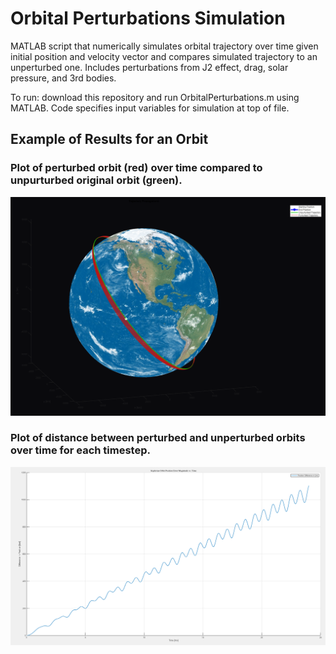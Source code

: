 # Orbital Perturbations Simulation
MATLAB script that numerically simulates orbital trajectory over time given initial position and velocity vector and compares simulated trajectory to an unperturbed one. Includes perturbations from J2 effect, drag, solar pressure, and 3rd bodies.

To run: download this repository and run OrbitalPerturbations.m using MATLAB. Code specifies input variables for simulation at top of file.

## Example of Results for an Orbit

### Plot of perturbed orbit (red) over time compared to unpurturbed original orbit (green).
![Orbit Plot](Figure1.png "Orbit over Time")

### Plot of distance between perturbed and unperturbed orbits over time for each timestep.
![Position Variance Plot](Figure2.png "Difference in Orbits Over Time")
